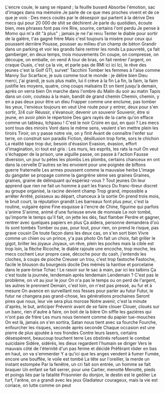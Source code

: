 L'encre coule, le sang se répand ; la feuille buvard
Absorbe l'émotion, sac d'images dans ma mémoire
Je parle de ce que mes proches vivent et de ce que je vois :
Des mecs coulés par le désespoir qui partent à la dérive
Des mecs qui pour 20 000 de shit se déchirent
Je parle du quotidien, écoute bien, mes phrases font pas rire
Rire, sourire, certains l'ont perdu
Je pense à Momo qui m'a dit "à plus" ; jamais je ne l'ai revu
Tenter le diable pour sortir de la galère, t'as gagné frère
Mais c'est toujours la misère pour ceux qui poussent derrière
Pousse, pousser au milieu d'un champ de béton
Grandir dans un parking et voir les grands faire rentrer les ronds
La pauvreté, ça fait gamberger, en deux temps, trois mouvements
On coupe, on compresse, on découpe, on emballe, on vend
A tour de bras, on fait rentrer l'argent, on craque
Ouais, c'est ça la vie, et parle pas de RMI ici ici
Ici, le rêve des jeunes c'est la Golf GTI, survet' Tacchini
Tomber les femmes à l'aise comme Manny
Sur Scarface, je suis comme tout le monde : je délire bien
Dieu merci, j'ai grandi, je suis plus malin, lui il crève à la fin
La fin, la faim, la faim justifie les moyens, quatre, cinq coups malsains
Et on tient jusqu'à demain, après on verra bien
On marche dans l'ombre du Malin du soir au matin
Tapis dans un coin, couteau à la main, bandit de grand chemin
Chemin, chemin, y en a pas deux pour être un dieu
Frapper comme une enclume, pas tomber les yeux, l'envieux toujours en veut
Une route pour y entrer, deux pour s'en sortir, 3/4 cuir
Réussir, s'évanouir, devenir un souvenir
Souvenir, être si jeune, en avoir plein le répertoire
Des gars rayés de la carte qu'on efface comme un tableau, tchpaou ! C'est le noir
Croire en qui, en quoi ? Les mecs sont tous des miroirs
Vont dans le même sens, veulent s'en mettre plein les tiroirs
Tiroir, on y passe notre vie, on y finit
Avant de connaître l'enfer sur terre, on construit son paradis
Fiction, désillusion trop forte, sors le chichon
La réalité tape trop dur, besoin d'évasion
Evasion, évasion, effort d'imagination, ici tout est gris :
Les murs, les esprits, les rats la nuit
On veut s'échapper de la prison, une aiguille passe, on passe à l'action
Fausse diversion, un jour tu pètes les plombs
Les plombs, certains chanceux en ont dans la cervelle
D'autres se les envoient pour une poignée de biftons guerre fraternelle
Les armes poussent comme la mauvaise herbe
L'image du gangster se propage comme la gangrène sème ses graines
Graines, graines, graine de délinquant qu'espériez-vous ? Tout jeunes
On leur apprend que rien ne fait un homme à part les francs
Du franc-tireur discret au groupe organisé, la racine devient champ
Trop grand, impossible a arrêter
Arrêté, poisseux au départ, chanceux à la sortie
On prend trois mois, le bruit court, la réputation grandit
Les barreaux font plus peur, c'est la routine, vulgaire épine
Fine esquisse à l'encre de Chine, figurine qui parfois s'anime
S'anime, animé d'une furieuse envie de monnaie
Le noir tombé, qu'importe le temps qu'il fait, on jette les dés, faut flamber
Perdre et gagner, rentrer avec quelques papiers en plus
Ça aidera, personne demandera d'où ils sont tombés
Tomber ou pas, pour tout, pour rien, on prend le risque, pas grave cousin
De toute façon dans les deux cas, on s'en sort bien
Vivre comme un chien ou un prince, y'a pas photo
On fait un choix, fait griller le gigot, briller les joyaux
Joyaux, un rêve, plein les poches mais la cible est trop loin, la flèche
Ricoche, le diable rajoute une encoche, trop moche, les mecs cochent
Leur propre case, décoche pour du cash, j'entends les cloches, à coups de pioche
Creuser un trou, c'est trop fastoche
Fastoche, facile le blouson du bourgeois docile
Des mémés la hantise et porcelaine dans le pare-brise
Tchac ! Le rasoir sur le sac à main, par ici les talbins
Ça c'est toute la journée, lendemain après lendemain
Lendemain ? C'est pas le problème, on vit au jour le jour
On n'a pas le temps ou on perd de l'argent, les autres le prennent
Demain, c'est loin, on n'est pas pressé, au fur et à mesure
On avance en surveillant nos fesses pour parler au futur
Futur, le futur ne changera pas grand-chose, les générations prochaines
Seront pires que nous, leur vie sera plus morose
Notre avenir, c'est la minute d'après, le but, anticiper
Prévenir avant de se faire clouer
Clouer, cloués sur un banc, rien d'autre à faire, on boit de la bière
On siffle les gazières qui n'ont pas de frère
Les murs nous tiennent comme du papier tue-mouches
On est là, jamais on s'en sortira, Satan nous tient avec sa fourche
Fourche, enfourcher les risques, seconde après seconde
Chaque occasion est une pierre de plus ajoutée à nos frondes
Contre leurs lasers, certains désespèrent, beaucoup touchent terre
Les obstinés refusent le combat suicidaire
Sidère, sidérés, les dieux regardent l'humain se diriger
Vers le mauvais côté de l'éternité d'un pas ferme et décidé
Préférant rôder en bas en haut, on va s'emmerder
Y a qu'ici que les anges vendent à fumer
Fumée, encore une bouffée, le voile est tombé
La tête sur l'oreiller, la merde un instant estompée
Par la fenêtre, un cri fait son entrée, un homme se fait braquer
Un enfant se fait serrer, pour une Cartier, menotté
Menotté, pieds et poings liés par la fatalité
Prisonnier du donjon, le destin est le geôlier
Le turf, l'arène, on a grandi avec les jeux
Gladiateur courageux, mais la vie est coriace, on lutte comme on peut